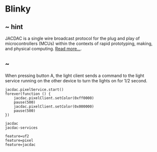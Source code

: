 # Blinky

## ~ hint

JACDAC  is a single wire broadcast protocol for the plug and play of microcontrollers (MCUs) within the contexts of rapid prototyping, making, and physical computing. [Read more...](https://jacdac.org/).

## ~

When pressing button A, the light client sends a command to the light service running
on the other device to turn the lights on for 1/2 second. 

```blocks
jacdac.pixelService.start()
forever(function () {
    jacdac.pixelClient.setColor(0xff0000)
    pause(500)
    jacdac.pixelClient.setColor(0x000000)
    pause(500)
})
```

```package
jacdac
jacdac-services
```

```config
feature=uf2
feature=pixel
feature=jacdac
```